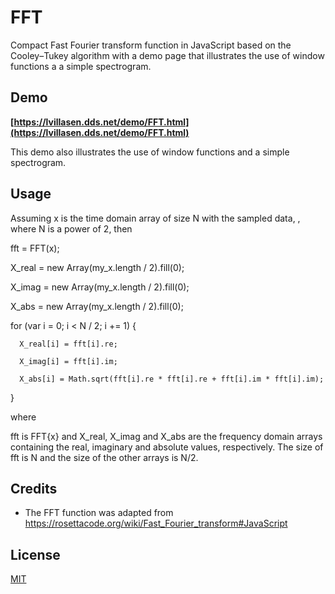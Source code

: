 # FFT

Compact Fast Fourier transform function in JavaScript based on the Cooley–Tukey algorithm with a demo page that illustrates the use of window functions a a simple spectrogram.


## Demo

**[https://lvillasen.dds.net/demo/FFT.html](https://lvillasen.dds.net/demo/FFT.html)**

This demo also illustrates the use of window functions and a simple spectrogram.

## Usage

   Assuming x is the time domain array of size N with the sampled data, , where N is a power of 2, then


  fft = FFT(x);
  
  X_real = new Array(my_x.length / 2).fill(0);
  
  X_imag = new Array(my_x.length / 2).fill(0);
  
  X_abs = new Array(my_x.length / 2).fill(0);
  
  for (var i = 0; i < N / 2; i += 1) {
  
      X_real[i] = fft[i].re;
      
      X_imag[i] = fft[i].im;
      
      X_abs[i] = Math.sqrt(fft[i].re * fft[i].re + fft[i].im * fft[i].im);
  
  }

where 

  fft is FFT{x} and X_real, X_imag and X_abs  are the frequency domain arrays containing the real, imaginary and absolute values, respectively. The size of fft is N and the size of the other arrays is N/2.


## Credits

- The FFT function was adapted from https://rosettacode.org/wiki/Fast_Fourier_transform#JavaScript

## License

[MIT](LICENSE)
